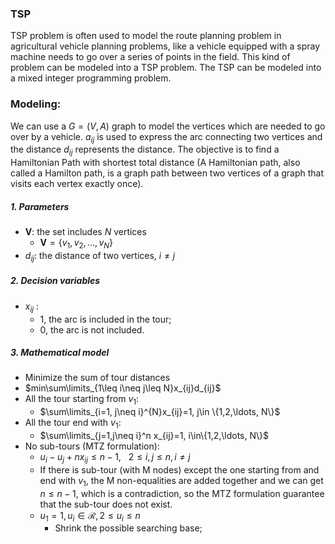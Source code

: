### TSP 

TSP problem is often used to model the route planning problem in agricultural vehicle planning problems, like a vehicle equipped with a spray machine needs to go over a series of points in the field. This kind of problem can be modeled into a TSP problem. The TSP can be modeled into a mixed integer programming problem.

### Modeling:

We can use a $G=(V, A)$ graph to model the vertices which are needed to go over by a vehicle. $a_{ij}$ is used to express the arc connecting two vertices and the distance $d_{ij}$ represents the distance. The objective is to find a Hamiltonian Path with shortest total distance (A Hamiltonian path, also called a Hamilton path, is a graph path between two vertices of a graph that visits each vertex exactly once). 

##### 1. Parameters

- $\mathbf{V}$: the set includes $N$ vertices
  - $\mathbf{V}=\{v_1, v_2, \ldots, v_N\}$
- $d_{ij}$: the distance of two vertices, $i\neq j$

##### 2. Decision variables

- $x_{ij}$ :
  - 1, the arc is included in the tour;
  - 0, the arc is not included. 

##### 3. Mathematical model

-  Minimize the sum of tour distances
  - $min\sum\limits_{1\leq i\neq j\leq N}x_{ij}d_{ij}$ 
- All the tour starting from $v_1$:
  - $\sum\limits_{i=1, j\neq i}^{N}x_{ij}=1, j\in \{1,2,\ldots, N\}$
- All the tour end with $v_1$:
  - $\sum\limits_{j=1,j\neq i}^n x_{ij}=1, i\in\{1,2,\ldots, N\}$
- No sub-tours (MTZ formulation):
  - $u_i-u_j+nx_{ij}\leq n-1,\ \ \  2\leq i,j\leq n, i\neq j$
  - If there is sub-tour (with M nodes) except the one starting from and end with $v_1$, the M non-equalities are added together and we can get $n\leq n-1$, which is a contradiction, so the MTZ formulation guarantee that the sub-tour does not exist.
  - $u_1=1, u_i\in\mathcal{R}, 2\leq u_i\leq n$
    - Shrink the possible searching base;